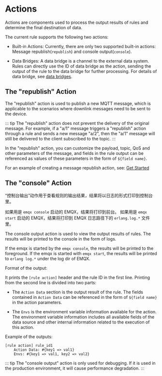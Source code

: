 # Actions

Actions are components used to process the output results of rules and determine the final destination of data.

The current rule supports the following two actions:

- Built-in Actions: Currently, there are only two supported built-in actions: Message republish(`republish`) and console output(`console`).

- Data Bridges: A data bridge is a channel to the external data system. Rules can directly use the ID of data bridge as the action, sending the output of the rule to the data bridge for further processing. For details of data bridge, see [data bridges](./data-bridges.md).

## The "republish" Action 

The "republish" action is used to publish a new MQTT message, which is applicable to the scenarios where downlink messages need to be sent to the device.

::: tip
The "republish" action does not prevent the delivery of the original message. For example, if a "a/1" message triggers a "republish" action through a rule and sends a new message "a/2", then the "a/1" message will still be delivered to the client subscribed to the topic.
:::

In the "republish" action, you can customize the payload, topic, QoS and other parameters of the message,
and fields in the rule output can be referenced as values of these parameters in the form of `${field name}`.

For an example of creating a message republish action, see: [Get Started](./rule-get-started.md)

## The "console" Action 

“控制台输出”动作用于查看规则的输出结果，结果将以日志的形式打印到控制台里。

如果用是 `emqx console` 启动的 EMQX，结果将打印到前台。
如果用是 `emqx start` 启动的 EMQX，结果将打印到 EMQX 日志路径下的 `erlang.log.*` 文件里。

The console output action is used to view the output results of rules. The results will be printed to the console in the form of logs.

If the emqx is started by the `emqx console`, the results will be printed to the foreground.
If the emqx is started with `emqx start`, the results will be printed to `erlang log.*` under the log dir of EMQX.

Format of the output:

It prints the `[rule action]` header and the rule ID in the first line.
Printing from the second line is divided into two parts:

- The `Action Data` section is the output result of the rule. The fields contained in `Action Data` can be referenced in the form of `${field name}` in the action parameters.

- The `Envs` is the environment variable information available for the action. The environment variable information includes all available fields of the data source and other internal information related to the execution of this action.

Example of the outputs:

```
[rule action] rule_id1
    Action Data: #{key1 => val1}
    Envs: #{key1 => val1, key2 => val2}
```

::: tip
The "console output" action is only used for debugging. If it is used in the production environment, it will cause performance degradation.
:::
